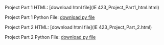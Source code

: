 Project Part 1 HTML: [download html file](IE 423_Project_Part1_html.html)

Project Part 1 Python File: [download py file](IE423_Project_Part1_Code.py)

Project Part 2 HTML: [download html file](IE 423_Project_Part_2.html)

Project Part 2 Python File: [download py file](IE423_Project_Part_2_Code.py)
